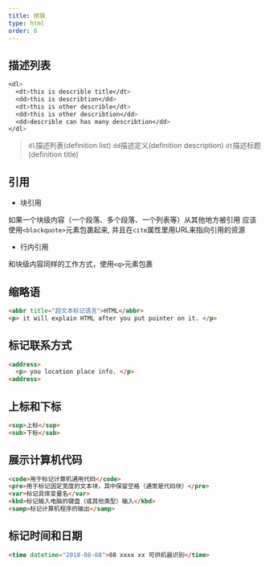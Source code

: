 ```yaml
---
title: 排版
type: html
order: 6
---
```


## 描述列表

```css
<dl>
  <dt>this is describle title</dt>
  <dd>this is describtion</dd>
  <dt>this is other describle</dt>
  <dd>this is other describtion</dd>
  <dd>describle can has many describtion</dd>
</dl>
```
> `dl`描述列表(definition list)
> `dd`描述定义(definition description)
> `dt`描述标题(definition title)

## 引用

- 块引用

如果一个块级内容（一个段落、多个段落、一个列表等）从其他地方被引用
应该使用`<blockquote>`元素包裹起来, 并且在`cite`属性里用URL来指向引用的资源

- 行内引用

和块级内容同样的工作方式，使用`<q>`元素包裹

## 缩略语

```html
<abbr title="超文本标记语言">HTML</abbr>
<p> it will explain HTML after you put pointer on it. </p>
```

## 标记联系方式

```html
<address>
  <p> you location place info. </p>
<address>
```

## 上标和下标

```html
<sup>上标</sup>
<sub>下标</sub>
```

## 展示计算机代码

```html
<code>用于标记计算机通用代码</code>
<pre>用于标记固定宽度的文本块，其中保留空格（通常是代码块）</pre>
<var>标记具体变量名</var>
<kbd>标记输入电脑的键盘（或其他类型）输入</kbd>
<samp>标记计算机程序的输出</samp>
```

## 标记时间和日期

```html
<time datetime="2018-08-08">08 xxxx xx 可供机器识别</time>
```